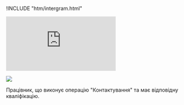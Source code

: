 !INCLUDE "htm/intergram.html"

![](https://chart.googleapis.com/chart?chs=180x180&amp;cht=qr&amp;chl=https://rep-a.treba.ml/Pracіvnik-operator.html)

![](https://4to.treba.ml/upload/2020/12/26/20201226193357-79193971.jpg)

Працівник, що виконує операцію "Контактування" та має відповідну кваліфікацію.